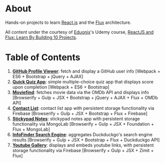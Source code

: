 # About

Hands-on projects to learn [React.js](https://facebook.github.io/react/) and the [Flux](https://facebook.github.io/flux/docs/overview.html) architecture.

All content under the courtesy of [Eduonix](https://www.eduonix.com/)'s Udemy course, [ReactJS and Flux: Learn By Building 10 Projects](https://www.udemy.com/reactjs-and-flux-learn-by-building-10-projects/).

# Table of Contents

1. [**GitHub Profile Viewer**](https://github.com/eddowh/react-github-profile-viewer/tree/master): fetch and display a GitHub user info [Webpack + ES6 + Bootstrap + jQuery + AJAX]
2. [**Quick Quiz App**](https://github.com/eddowh/react-quick-quiz-app/tree/master): simple multiple-choice quiz app that displays score upon completion [Webpack + ES6 + Bootstrap]
3. [**Moviefind**](https://github.com/eddowh/react-moviefind/tree/master): fetches movie data via the OMDb API and displays info [Browserify + Gulp + JSX + Bootstrap + jQuery + AJAX + Flux + OMDb API]
4. [**Contact List**](https://github.com/eddowh/react-contact-list/tree/master): contact list app with persistent storage functionality via Firebase [Browserify + Gulp + JSX + Bootstrap + Flux + Firebase]
5. [**Stickypad Notes**](https://github.com/eddowh/react-stickypad-notes/tree/master): stickypad notes app with persistent storage functionality via MongoLab [Browserify + Gulp + JSX + Foundation + Flux + MongoLab]
6. [**InfoFinder Search Engine**](https://github.com/eddowh/react-infofinder-search-engine/tree/master): aggregates Duckduckgo's search engine results [Browserify + Gulp + JSX + Bootstrap + Flux + Duckduckgo API]
7. [**Youtube Gallery**](https://github.com/eddowh/react-youtube-gallery/tree/master): displays and embeds youtube links, with persistent storage functionality via Firebase [Browserify + Gulp + JSX + Zimit + Flux]
